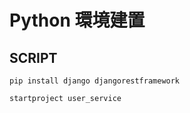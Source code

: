 # Python 環境建置

## SCRIPT

```shell
pip install django djangorestframework

startproject user_service

```
